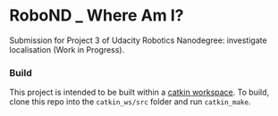 # RoboND _ Where Am I?
Submission for Project 3 of Udacity Robotics Nanodegree: investigate localisation (Work in Progress).

### Build
This project is intended to be built within a [catkin workspace](http://wiki.ros.org/catkin/workspaces#Catkin_Workspaces). To build, clone this repo into the `catkin_ws/src` folder and run `catkin_make`.

